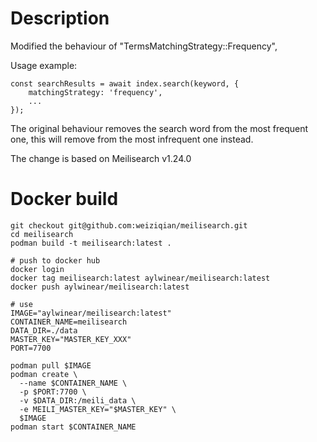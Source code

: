 # Description
Modified the behaviour of "TermsMatchingStrategy::Frequency",

Usage example:
```
const searchResults = await index.search(keyword, {
    matchingStrategy: 'frequency',
    ...
});
```

The original behaviour removes the search word from the most frequent one, this will remove from the most infrequent one instead.

The change is based on Meilisearch v1.24.0

# Docker build
```
git checkout git@github.com:weiziqian/meilisearch.git
cd meilisearch
podman build -t meilisearch:latest .

# push to docker hub
docker login
docker tag meilisearch:latest aylwinear/meilisearch:latest
docker push aylwinear/meilisearch:latest

# use
IMAGE="aylwinear/meilisearch:latest"
CONTAINER_NAME=meilisearch
DATA_DIR=./data
MASTER_KEY="MASTER_KEY_XXX"
PORT=7700

podman pull $IMAGE
podman create \
  --name $CONTAINER_NAME \
  -p $PORT:7700 \
  -v $DATA_DIR:/meili_data \
  -e MEILI_MASTER_KEY="$MASTER_KEY" \
  $IMAGE
podman start $CONTAINER_NAME
```
